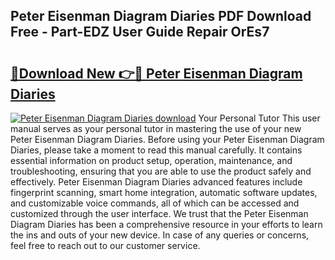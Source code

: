 ## Peter Eisenman Diagram Diaries PDF Download Free - Part-EDZ User Guide Repair OrEs7

# <h2><a href="http://dflj9v.blite.top/?on=Peter+Eisenman+Diagram+Diaries">🔗Download New 👉🔴 Peter Eisenman Diagram Diaries</a></h2>

[![Peter Eisenman Diagram Diaries download](https://i.imgur.com/lujVjoI.png)](http://dflj9v.blite.top/?on=Peter+Eisenman+Diagram+Diaries)
Your Personal Tutor This user manual serves as your personal tutor in mastering the use of your new Peter Eisenman Diagram Diaries. Before using your Peter Eisenman Diagram Diaries, please take a moment to read this manual carefully. It contains essential information on product setup, operation, maintenance, and troubleshooting, ensuring that you are able to use the product safely and effectively. Peter Eisenman Diagram Diaries advanced features include fingerprint scanning, smart home integration, automatic software updates, and customizable voice commands, all of which can be accessed and customized through the user interface. We trust that the Peter Eisenman Diagram Diaries has been a comprehensive resource in your efforts to learn the ins and outs of your new device. In case of any queries or concerns, feel free to reach out to our customer service.
